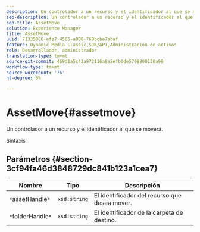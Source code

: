 ```yaml
---
description: Un controlador a un recurso y el identificador al que se moverá.
seo-description: Un controlador a un recurso y el identificador al que se moverá.
seo-title: AssetMove
solution: Experience Manager
title: AssetMove
uuid: 71335886-efe7-4565-a088-769bcbe7abaf
feature: Dynamic Media Classic,SDK/API,Administración de activos
role: Desarrollador, administrador
translation-type: tm+mt
source-git-commit: 469d1a5c43a972116a8a2efb0de5708800130a99
workflow-type: tm+mt
source-wordcount: '76'
ht-degree: 6%

---
```



# AssetMove{#assetmove}

Un controlador a un recurso y el identificador al que se moverá.

Sintaxis

## Parámetros {#section-3cf94fa46d3848729dc841b123a1cea7}

| Nombre | Tipo | Descripción |
|---|---|---|
| `*`assetHandle`*` | `xsd:string` | El identificador del recurso que desea mover. |
| `*`folderHandle`*` | `xsd:string` | El identificador de la carpeta de destino. |

